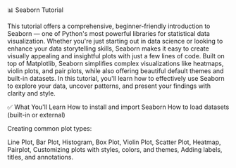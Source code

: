 📊 Seaborn Tutorial

This tutorial offers a comprehensive, beginner-friendly introduction to Seaborn — one of Python's most powerful libraries for statistical data visualization.
Whether you're just starting out in data science or looking to enhance your data storytelling skills, Seaborn makes it easy to create visually appealing and insightful plots with just a few lines of code. Built on top of Matplotlib, Seaborn simplifies complex visualizations like heatmaps, violin plots, and pair plots, while also offering beautiful default themes and built-in datasets. In this tutorial, you'll learn how to effectively use Seaborn to explore your data, uncover patterns, and present your findings with clarity and style.

✅ What You'll Learn
How to install and import Seaborn
How to load datasets (built-in or external)

Creating common plot types:

Line Plot,
Bar Plot,
Histogram,
Box Plot,
Violin Plot,
Scatter Plot,
Heatmap,
Pairplot,
Customizing plots with styles, colors, and themes,
Adding labels, titles, and annotations.
